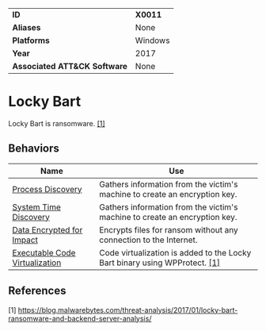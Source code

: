 |||
|---------|------------------------|
|**ID**|**X0011**|
|**Aliases**|None|
|**Platforms**|Windows|
|**Year**| 2017 |
|**Associated ATT&CK Software**|None|

Locky Bart
==========
Locky Bart is ransomware. [[1]](#1)

Behaviors
---------
|Name|Use|
|---------------------|-------------------------------------------------------|
|[Process Discovery](https://github.com/MBCProject/mbc-markdown/blob/master/discovery/process-discover.md) | Gathers information from the victim's machine to create an encryption key.|
|[System Time Discovery](https://github.com/MBCProject/mbc-markdown/blob/master/discovery/system-time-discover.md) | Gathers information from the victim's machine to create an encryption key.|
|[Data Encrypted for Impact](https://github.com/MBCProject/mbc-markdown/blob/master/impact/encrypt-impact.md) | Encrypts files for ransom without any connection to the Internet.|
|[Executable Code Virtualization](https://github.com/MBCProject/mbc-markdown/blob/master/anti-static-analysis/exe-code-virtualize.md) | Code virtualization is added to the Locky Bart binary using WPProtect. [[1]](#1)|

References
----------
<a name="1">[1]</a> https://blog.malwarebytes.com/threat-analysis/2017/01/locky-bart-ransomware-and-backend-server-analysis/
 